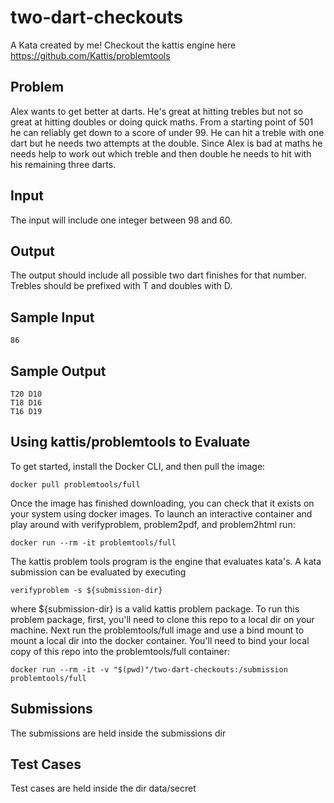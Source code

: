 # two-dart-checkouts
A Kata created by me! Checkout the kattis engine here https://github.com/Kattis/problemtools

## Problem
Alex wants to get better at darts. He's great at hitting trebles but not so great at hitting doubles or doing quick maths. From a starting point of 501 he can reliably get down to a score of under 99. He can hit a treble with one dart but he needs two attempts at the double. Since Alex is bad at maths he needs help to work out which treble and then double he needs to hit with his remaining three darts.

## Input
The input will include one integer between 98 and 60.

## Output
The output should include all possible two dart finishes for that number. Trebles should be prefixed with T and doubles with D.

## Sample Input
``` shell
86
```

## Sample Output
``` shell
T20 D10
T18 D16
T16 D19
```
## Using kattis/problemtools to Evaluate
To get started, install the Docker CLI, and then pull the image:

``` shell
docker pull problemtools/full
```
Once the image has finished downloading, you can check that it exists on your system using docker images. To launch an interactive container and play around with verifyproblem, problem2pdf, and problem2html run:

``` shell
docker run --rm -it problemtools/full
```

The kattis problem tools program is the engine that evaluates kata's. A kata submission can be evaluated by executing 
``` shell
verifyproblem -s ${submission-dir}
```
where ${submission-dir} is a valid kattis problem package. To run this problem package, first, you'll need to clone this repo to a local dir on your machine. Next run the problemtools/full image and use a bind mount to mount a local dir into the docker container. You'll need to bind your local copy of this repo into the problemtools/full container:
``` shell
docker run --rm -it -v "$(pwd)"/two-dart-checkouts:/submission problemtools/full
```
## Submissions
The submissions are held inside the submissions dir

## Test Cases
Test cases are held inside the dir data/secret
